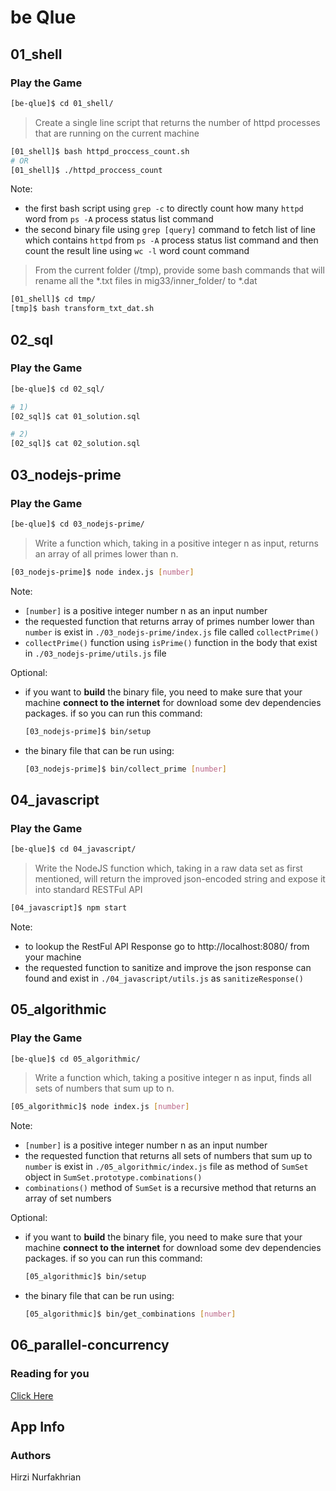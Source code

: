 # be Qlue

## 01_shell

### Play the Game

```bash
[be-qlue]$ cd 01_shell/
```

>Create a single line script that returns the number of httpd processes that are running on the current machine

```bash
[01_shell]$ bash httpd_proccess_count.sh
# OR
[01_shell]$ ./httpd_proccess_count
```

Note: 
- the first bash script using `grep -c` to directly count how many `httpd` word from `ps -A` process status list command
- the second binary file using `grep [query]` command to fetch list of line which contains `httpd` from `ps -A` process status list command and then count the result line using `wc -l` word count command

>From the current folder (/tmp), provide some bash commands that will rename all the *.txt files in mig33/inner_folder/ to *.dat

```bash
[01_shell]$ cd tmp/
[tmp]$ bash transform_txt_dat.sh
```

## 02_sql

### Play the Game

```bash
[be-qlue]$ cd 02_sql/
```

```bash
# 1)
[02_sql]$ cat 01_solution.sql
```

```bash
# 2)
[02_sql]$ cat 02_solution.sql
```

## 03_nodejs-prime

### Play the Game

```bash
[be-qlue]$ cd 03_nodejs-prime/
```
>Write a function which, taking in a positive integer n as input, returns an array of all primes lower than n.

```bash
[03_nodejs-prime]$ node index.js [number]
```

Note:
- `[number]` is a positive integer number n as an input number
- the requested function that returns array of primes number lower than `number` is exist in `./03_nodejs-prime/index.js` file called `collectPrime()`
- `collectPrime()` function using `isPrime()` function in the body that exist in `./03_nodejs-prime/utils.js` file

Optional:
- if you want to **build** the binary file, you need to make sure that your machine **connect to the internet** for download some dev dependencies packages. if so you can run this command:
    ```bash
  [03_nodejs-prime]$ bin/setup
  ```
- the binary file that can be run using:
  ```bash
  [03_nodejs-prime]$ bin/collect_prime [number]
  ```

## 04_javascript

### Play the Game

```bash
[be-qlue]$ cd 04_javascript/
```
>Write the NodeJS function which, taking in a raw data set as first mentioned, will return the improved json-encoded string and expose it into standard RESTFul API

```bash
[04_javascript]$ npm start
```

Note:
- to lookup the RestFul API Response go to http://localhost:8080/ from your machine
- the requested function to sanitize and improve the json response can found and exist in `./04_javascript/utils.js` as `sanitizeResponse()`

## 05_algorithmic

### Play the Game

```bash
[be-qlue]$ cd 05_algorithmic/
```
>Write a function which, taking a positive integer n as input, finds all
sets of numbers that sum up to n.

```bash
[05_algorithmic]$ node index.js [number]
```

Note:
- `[number]` is a positive integer number n as an input number
- the requested function that returns all sets of numbers that sum up to `number` is exist in `./05_algorithmic/index.js` file as method of `SumSet` object in `SumSet.prototype.combinations()`
- `combinations()` method of `SumSet` is a recursive method that returns an array of set numbers

Optional:
- if you want to **build** the binary file, you need to make sure that your machine **connect to the internet** for download some dev dependencies packages. if so you can run this command:
    ```bash
  [05_algorithmic]$ bin/setup
  ```
- the binary file that can be run using:
  ```bash
  [05_algorithmic]$ bin/get_combinations [number]
  ```

## 06_parallel-concurrency

### Reading for you

[Click Here](https://github.com/hrz8/be-qlue/06_parallel-concurrency)

## App Info

### Authors

Hirzi Nurfakhrian
